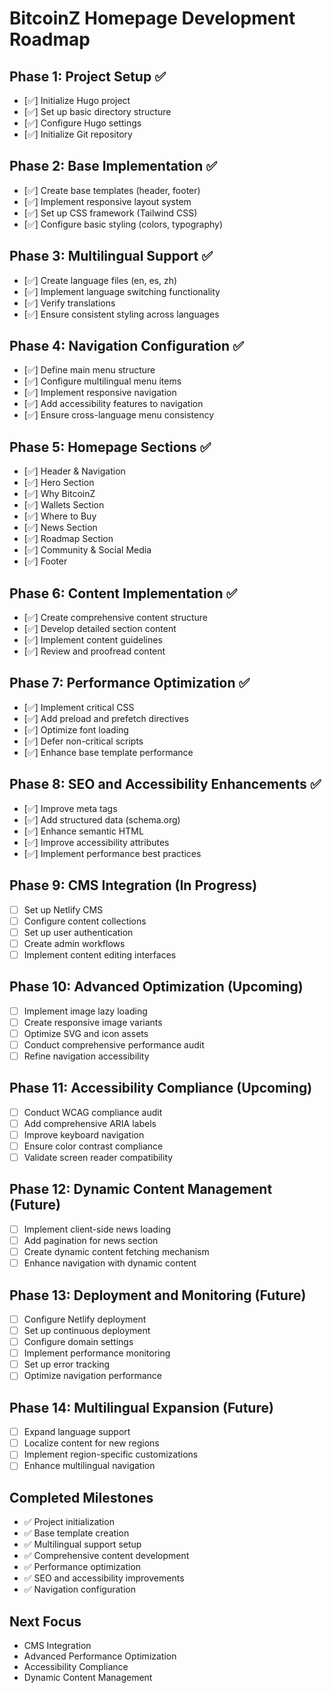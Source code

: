 # BitcoinZ Homepage Development Roadmap

## Phase 1: Project Setup ✅
- [✅] Initialize Hugo project
- [✅] Set up basic directory structure
- [✅] Configure Hugo settings
- [✅] Initialize Git repository

## Phase 2: Base Implementation ✅
- [✅] Create base templates (header, footer)
- [✅] Implement responsive layout system
- [✅] Set up CSS framework (Tailwind CSS)
- [✅] Configure basic styling (colors, typography)

## Phase 3: Multilingual Support ✅
- [✅] Create language files (en, es, zh)
- [✅] Implement language switching functionality
- [✅] Verify translations
- [✅] Ensure consistent styling across languages

## Phase 4: Navigation Configuration ✅
- [✅] Define main menu structure
- [✅] Configure multilingual menu items
- [✅] Implement responsive navigation
- [✅] Add accessibility features to navigation
- [✅] Ensure cross-language menu consistency

## Phase 5: Homepage Sections ✅
- [✅] Header & Navigation
- [✅] Hero Section
- [✅] Why BitcoinZ
- [✅] Wallets Section
- [✅] Where to Buy
- [✅] News Section
- [✅] Roadmap Section
- [✅] Community & Social Media
- [✅] Footer

## Phase 6: Content Implementation ✅
- [✅] Create comprehensive content structure
- [✅] Develop detailed section content
- [✅] Implement content guidelines
- [✅] Review and proofread content

## Phase 7: Performance Optimization ✅
- [✅] Implement critical CSS
- [✅] Add preload and prefetch directives
- [✅] Optimize font loading
- [✅] Defer non-critical scripts
- [✅] Enhance base template performance

## Phase 8: SEO and Accessibility Enhancements ✅
- [✅] Improve meta tags
- [✅] Add structured data (schema.org)
- [✅] Enhance semantic HTML
- [✅] Improve accessibility attributes
- [✅] Implement performance best practices

## Phase 9: CMS Integration (In Progress)
- [ ] Set up Netlify CMS
- [ ] Configure content collections
- [ ] Set up user authentication
- [ ] Create admin workflows
- [ ] Implement content editing interfaces

## Phase 10: Advanced Optimization (Upcoming)
- [ ] Implement image lazy loading
- [ ] Create responsive image variants
- [ ] Optimize SVG and icon assets
- [ ] Conduct comprehensive performance audit
- [ ] Refine navigation accessibility

## Phase 11: Accessibility Compliance (Upcoming)
- [ ] Conduct WCAG compliance audit
- [ ] Add comprehensive ARIA labels
- [ ] Improve keyboard navigation
- [ ] Ensure color contrast compliance
- [ ] Validate screen reader compatibility

## Phase 12: Dynamic Content Management (Future)
- [ ] Implement client-side news loading
- [ ] Add pagination for news section
- [ ] Create dynamic content fetching mechanism
- [ ] Enhance navigation with dynamic content

## Phase 13: Deployment and Monitoring (Future)
- [ ] Configure Netlify deployment
- [ ] Set up continuous deployment
- [ ] Configure domain settings
- [ ] Implement performance monitoring
- [ ] Set up error tracking
- [ ] Optimize navigation performance

## Phase 14: Multilingual Expansion (Future)
- [ ] Expand language support
- [ ] Localize content for new regions
- [ ] Implement region-specific customizations
- [ ] Enhance multilingual navigation

## Completed Milestones
- ✅ Project initialization
- ✅ Base template creation
- ✅ Multilingual support setup
- ✅ Comprehensive content development
- ✅ Performance optimization
- ✅ SEO and accessibility improvements
- ✅ Navigation configuration

## Next Focus
- CMS Integration
- Advanced Performance Optimization
- Accessibility Compliance
- Dynamic Content Management

